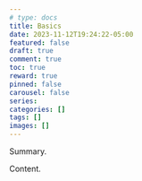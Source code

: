 ```yaml
---
# type: docs 
title: Basics
date: 2023-11-12T19:24:22-05:00
featured: false
draft: true
comment: true
toc: true
reward: true
pinned: false
carousel: false
series:
categories: []
tags: []
images: []
---
```


Summary.

<!--more-->

Content.
